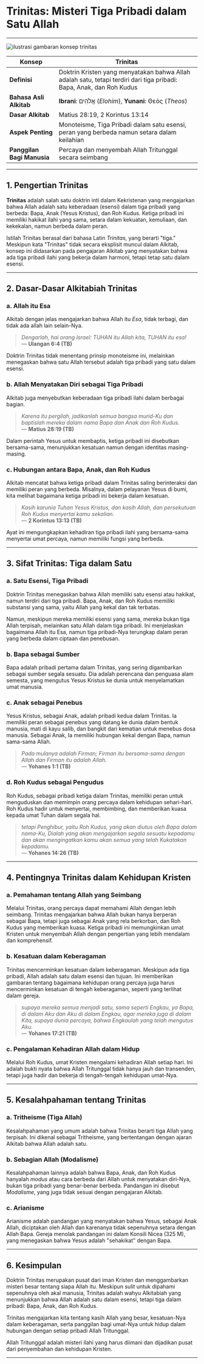 # Trinitas: Misteri Tiga Pribadi dalam Satu Allah

---

![ilustrasi gambaran konsep trinitas](konten/img/iman_kristen/trinitas.svg)

| **Konsep**                | Trinitas                                                                                                             |
|---------------------------|----------------------------------------------------------------------------------------------------------------------|
| **Definisi**              | Doktrin Kristen yang menyatakan bahwa Allah adalah satu, tetapi terdiri dari tiga pribadi: Bapa, Anak, dan Roh Kudus |
| **Bahasa Asli Alkitab**   | **Ibrani**: אֱלֹהִים (*Elohim*), **Yunani**: Θεός (*Theos*)                                                            |
| **Dasar Alkitab**         | Matius 28:19, 2 Korintus 13:14                                                                                       |
| **Aspek Penting**         | Monoteisme, Tiga Pribadi dalam satu esensi, peran yang berbeda namun setara dalam keilahian                          |
| **Panggilan Bagi Manusia**| Percaya dan menyembah Allah Tritunggal secara seimbang                                                               |

---

## 1. Pengertian Trinitas

**Trinitas** adalah salah satu doktrin inti dalam Kekristenan yang mengajarkan bahwa Allah adalah satu keberadaan (esensi) dalam tiga pribadi yang berbeda: Bapa, Anak (Yesus Kristus), dan Roh Kudus. Ketiga pribadi ini memiliki hakikat ilahi yang sama, setara dalam kekuatan, kemuliaan, dan kekekalan, namun berbeda dalam peran.

Istilah Trinitas berasal dari bahasa Latin *Trinitas*, yang berarti "tiga." Meskipun kata "Trinitas" tidak secara eksplisit muncul dalam Alkitab, konsep ini didasarkan pada pengajaran Alkitab yang menyatakan bahwa ada tiga pribadi ilahi yang bekerja dalam harmoni, tetapi tetap satu dalam esensi. 

---

## 2. Dasar-Dasar Alkitabiah Trinitas

### a. Allah itu Esa

Alkitab dengan jelas mengajarkan bahwa Allah itu *Esa*, tidak terbagi, dan tidak ada allah lain selain-Nya. 

> *Dengarlah, hai orang Israel: TUHAN itu Allah kita, TUHAN itu esa!*  
> — **Ulangan 6:4 (TB)**

Doktrin Trinitas tidak menentang prinsip monoteisme ini, melainkan menegaskan bahwa satu Allah tersebut adalah tiga pribadi yang satu dalam esensi.

### b. Allah Menyatakan Diri sebagai Tiga Pribadi

Alkitab juga menyebutkan keberadaan tiga pribadi ilahi dalam berbagai bagian. 

> *Karena itu pergilah, jadikanlah semua bangsa murid-Ku dan baptislah mereka dalam nama Bapa dan Anak dan Roh Kudus.*  
> — **Matius 28:19 (TB)**

Dalam perintah Yesus untuk membaptis, ketiga pribadi ini disebutkan bersama-sama, menunjukkan kesatuan namun dengan identitas masing-masing.

### c. Hubungan antara Bapa, Anak, dan Roh Kudus

Alkitab mencatat bahwa ketiga pribadi dalam Trinitas saling berinteraksi dan memiliki peran yang berbeda. Misalnya, dalam pelayanan Yesus di bumi, kita melihat bagaimana ketiga pribadi ini bekerja dalam kesatuan.

> *Kasih karunia Tuhan Yesus Kristus, dan kasih Allah, dan persekutuan Roh Kudus menyertai kamu sekalian.*  
> — **2 Korintus 13:13 (TB)**

Ayat ini mengungkapkan kehadiran tiga pribadi ilahi yang bersama-sama menyertai umat percaya, namun memiliki fungsi yang berbeda.

---

## 3. Sifat Trinitas: Tiga dalam Satu

### a. Satu Esensi, Tiga Pribadi

Doktrin Trinitas menegaskan bahwa Allah memiliki satu esensi atau hakikat, namun terdiri dari tiga pribadi. Bapa, Anak, dan Roh Kudus memiliki substansi yang sama, yaitu Allah yang kekal dan tak terbatas.

Namun, meskipun mereka memiliki esensi yang sama, mereka bukan tiga Allah terpisah, melainkan satu Allah dalam tiga pribadi. Ini menjelaskan bagaimana Allah itu Esa, namun tiga pribadi-Nya terungkap dalam peran yang berbeda dalam ciptaan dan penebusan.

### b. Bapa sebagai Sumber

Bapa adalah pribadi pertama dalam Trinitas, yang sering digambarkan sebagai sumber segala sesuatu. Dia adalah perencana dan penguasa alam semesta, yang mengutus Yesus Kristus ke dunia untuk menyelamatkan umat manusia.

### c. Anak sebagai Penebus

Yesus Kristus, sebagai Anak, adalah pribadi kedua dalam Trinitas. Ia memiliki peran sebagai penebus yang datang ke dunia dalam bentuk manusia, mati di kayu salib, dan bangkit dari kematian untuk menebus dosa manusia. Sebagai Anak, Ia memiliki hubungan kekal dengan Bapa, namun sama-sama Allah.

> *Pada mulanya adalah Firman; Firman itu bersama-sama dengan Allah dan Firman itu adalah Allah.*  
> — **Yohanes 1:1 (TB)**

### d. Roh Kudus sebagai Pengudus

Roh Kudus, sebagai pribadi ketiga dalam Trinitas, memiliki peran untuk menguduskan dan memimpin orang percaya dalam kehidupan sehari-hari. Roh Kudus hadir untuk menyertai, membimbing, dan memberikan kuasa kepada umat Tuhan dalam segala hal.

> *tetapi Penghibur, yaitu Roh Kudus, yang akan diutus oleh Bapa dalam nama-Ku, Dialah yang akan mengajarkan segala sesuatu kepadamu dan akan mengingatkan kamu akan semua yang telah Kukatakan kepadamu.*  
> — **Yohanes 14:26 (TB)**

---

## 4. Pentingnya Trinitas dalam Kehidupan Kristen

### a. Pemahaman tentang Allah yang Seimbang

Melalui Trinitas, orang percaya dapat memahami Allah dengan lebih seimbang. Trinitas mengajarkan bahwa Allah bukan hanya berperan sebagai Bapa, tetapi juga sebagai Anak yang rela berkorban, dan Roh Kudus yang memberikan kuasa. Ketiga pribadi ini memungkinkan umat Kristen untuk menyembah Allah dengan pengertian yang lebih mendalam dan komprehensif.

### b. Kesatuan dalam Keberagaman

Trinitas mencerminkan kesatuan dalam keberagaman. Meskipun ada tiga pribadi, Allah adalah satu dalam esensi dan tujuan. Ini memberikan gambaran tentang bagaimana kehidupan orang percaya juga harus mencerminkan kesatuan di tengah keberagaman, seperti yang terlihat dalam gereja.

> *supaya mereka semua menjadi satu, sama seperti Engkau, ya Bapa, di dalam Aku dan Aku di dalam Engkau, agar mereka juga di dalam Kita, supaya dunia percaya, bahwa Engkaulah yang telah mengutus Aku.*  
> — **Yohanes 17:21 (TB)**

### c. Pengalaman Kehadiran Allah dalam Hidup

Melalui Roh Kudus, umat Kristen mengalami kehadiran Allah setiap hari. Ini adalah bukti nyata bahwa Allah Tritunggal tidak hanya jauh dan transenden, tetapi juga hadir dan bekerja di tengah-tengah kehidupan umat-Nya.

---

## 5. Kesalahpahaman tentang Trinitas

### a. Tritheisme (Tiga Allah)

Kesalahpahaman yang umum adalah bahwa Trinitas berarti tiga Allah yang terpisah. Ini dikenal sebagai Tritheisme, yang bertentangan dengan ajaran Alkitab bahwa Allah adalah satu.

### b. Sebagian Allah (Modalisme)

Kesalahpahaman lainnya adalah bahwa Bapa, Anak, dan Roh Kudus hanyalah *modus* atau cara berbeda dari Allah untuk menyatakan diri-Nya, bukan tiga pribadi yang benar-benar berbeda. Pandangan ini disebut *Modalisme*, yang juga tidak sesuai dengan pengajaran Alkitab.

### c. Arianisme

Arianisme adalah pandangan yang menyatakan bahwa Yesus, sebagai Anak Allah, diciptakan oleh Allah dan karenanya tidak sepenuhnya setara dengan Allah Bapa. Gereja menolak pandangan ini dalam Konsili Nicea (325 M), yang menegaskan bahwa Yesus adalah "sehakikat" dengan Bapa.

---

## 6. Kesimpulan

Doktrin Trinitas merupakan pusat dari iman Kristen dan menggambarkan misteri besar tentang siapa Allah itu. Meskipun sulit untuk dipahami sepenuhnya oleh akal manusia, Trinitas adalah wahyu Alkitabiah yang menunjukkan bahwa Allah adalah satu dalam esensi, tetapi tiga dalam pribadi: Bapa, Anak, dan Roh Kudus.

Trinitas mengajarkan kita tentang kasih Allah yang besar, kesatuan-Nya dalam keberagaman, serta panggilan bagi umat-Nya untuk hidup dalam hubungan dengan setiap pribadi Allah Tritunggal. 

Allah Tritunggal adalah misteri ilahi yang harus diimani dan dijadikan pusat dari penyembahan dan kehidupan Kristen.

---